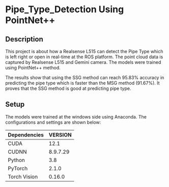 # Pipe_Type_Detection Using PointNet++
## Description
This project is about how a Realsense L515 can detect the Pipe Type which is left right or open in real-time at the ROS platform. The point cloud data is captured by Realsense L515 and Gemini camera. The models were trained using PointNet++ method.

The results show that using the SSG method can reach 95.83% accuracy in predicting the pipe type which is faster than the MSG method (91.67%). It proves that the SSG method is good at predicting pipe type.

## Setup
The models were trained at the windows side using Anaconda. The configurations and settings are shown below:

Dependencies | VERSION
-------------|--------
CUDA	| 12.1
CUDNN	| 8.9.7.29
Python	| 3.8
PyTorch	| 2.1.0
Torch Vision	| 0.16.0


